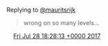 Replying to [@mauritsrijk](https://twitter.com/mauritsrijk/status/890924137081966594)

> wrong on so many levels\.\.\.

<img src="../../media/tweet.ico" width="12" /> [Fri Jul 28 18:28:13 +0000 2017](https://twitter.com/DromerDenker/status/891002370695589889)